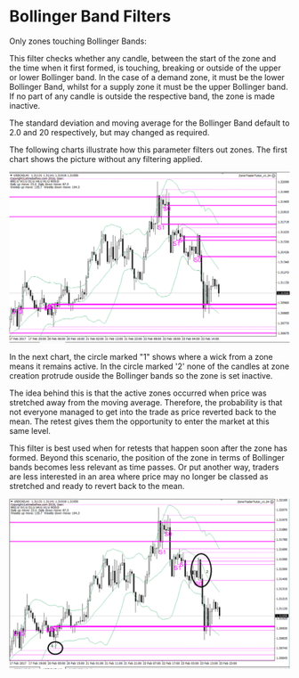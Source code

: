 # Bollinger Band Filters

Only zones touching Bollinger Bands:

This filter checks whether any candle, between the start of the zone and the time when it first formed, is touching, breaking or outside of the upper or lower Bollinger band. In the case of a demand zone, it must be the lower Bollinger Band, whilst for a supply zone it must be the upper Bollinger band. If no part of any candle is outside the respective band, the zone is made inactive.

The standard deviation and moving average for the Bollinger Band default to 2.0 and 20 respectively, but may  changed as required.

The following charts illustrate how this parameter filters out zones. The first chart shows the picture without any filtering applied.

![](/assets/bbfilter1.png)

In the next chart, the circle marked "1" shows where a wick from a zone means it remains active.  In the circle marked '2' none of the candles at zone creation protrude ouside the Bollinger bands so the zone is set inactive.

The idea behind this is that the active zones occurred when price was stretched away from the moving average. Therefore, the probability is that not everyone managed to get into the trade as price reverted back to the mean. The retest gives them  the opportunity to enter the market at this same level.

This filter is best used when for retests that happen soon after the zone has formed. Beyond this scenario, the position of the zone in terms of Bollinger bands becomes less relevant as time passes. Or put another way, traders are less interested in an area where price may no longer be classed as stretched and ready to revert back to the mean.

![](/assets/bollinger2.png)

